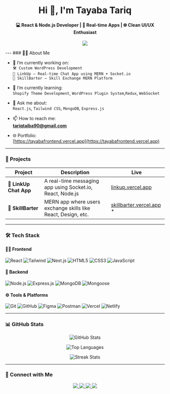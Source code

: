 <h1 align="center">Hi 👋, I'm Tayaba Tariq</h1>
<h4 align="center">💻 React & Node.js Developer | 💬 Real-time Apps | 🌐 Clean UI/UX Enthusiast</h4>


<p align="center">
  <img src="https://readme-typing-svg.herokuapp.com?font=Fira+Code&size=20&duration=3000&pause=1000&color=38BDF8&center=true&width=435&lines=React+%F0%9F%92%BB+Tailwind+Lover;Full+Stack+Web+Developer;Building+SkillBarter+%F0%9F%93%88;Working+on+LinkUp+Chat+App+%F0%9F%92%AC" />
</p>
---
### 👩‍💻 About Me

- 🔭 I’m currently working on:  
  `🛠 Custom WordPress Development`  
  `💬 LinkUp – Real-time Chat App using MERN + Socket.io`  
  `🤝 SkillBarter – Skill Exchange MERN Platform`

- 🌱 I’m currently learning:  
  `Shopify Theme Development`, `WordPress Plugin System`,`Redux`, `WebSocket`

- 💬 Ask me about:  
  `React.js`, `Tailwind CSS`, `MongoDB`, `Express.js`

- 📫 How to reach me:  
  **tariqtaiba90@gmail.com**

- 🌐 Portfolio:  
  [https://tayabafrontend.vercel.app](https://tayabafrontend.vercel.app)

---

### 🚀 Projects

| Project | Description | Live |
|--------|-------------|------|
| 💬 **LinkUp Chat App** | A real-time messaging app using Socket.io, React, Node.js | [linkup.vercel.app](https://linkup.vercel.app)  |
| 🔁 **SkillBarter** | MERN app where users exchange skills like React, Design, etc. | [skillbarter.vercel.app](https://skillbarter.vercel.app](https://skillbarter-beta.vercel.app/)) * |

---

### 🛠️ Tech Stack

#### 🧑‍🎨 Frontend
![React](https://img.shields.io/badge/-React-61DAFB?logo=react&logoColor=black&style=flat-square)
![Tailwind](https://img.shields.io/badge/-TailwindCSS-38BDF8?logo=tailwindcss&logoColor=white&style=flat-square)
![Next.js](https://img.shields.io/badge/-Next.js-000000?logo=nextdotjs&style=flat-square)
![HTML5](https://img.shields.io/badge/-HTML5-E34F26?logo=html5&logoColor=white&style=flat-square)
![CSS3](https://img.shields.io/badge/-CSS3-1572B6?logo=css3&logoColor=white&style=flat-square)
![JavaScript](https://img.shields.io/badge/-JavaScript-F7DF1E?logo=javascript&logoColor=black&style=flat-square)

#### 🔧 Backend
![Node.js](https://img.shields.io/badge/-Node.js-339933?logo=node.js&logoColor=white&style=flat-square)
![Express.js](https://img.shields.io/badge/-Express.js-000000?logo=express&logoColor=white&style=flat-square)
![MongoDB](https://img.shields.io/badge/-MongoDB-47A248?logo=mongodb&logoColor=white&style=flat-square)
![Mongoose](https://img.shields.io/badge/-Mongoose-800000?logo=mongoose&logoColor=white&style=flat-square)

#### ⚙️ Tools & Platforms
![Git](https://img.shields.io/badge/-Git-F05032?logo=git&logoColor=white&style=flat-square)
![GitHub](https://img.shields.io/badge/-GitHub-181717?logo=github&logoColor=white&style=flat-square)
![Figma](https://img.shields.io/badge/-Figma-F24E1E?logo=figma&logoColor=white&style=flat-square)
![Postman](https://img.shields.io/badge/-Postman-FF6C37?logo=postman&logoColor=white&style=flat-square)
![Vercel](https://img.shields.io/badge/-Vercel-000000?logo=vercel&logoColor=white&style=flat-square)
![Netlify](https://img.shields.io/badge/-Netlify-00C7B7?logo=netlify&logoColor=white&style=flat-square)

---

### 📊 GitHub Stats

<p align="center">
  <img src="https://github-readme-stats.vercel.app/api?username=tayabatariq&show_icons=true&theme=radical&border_radius=10&hide_border=true" alt="GitHub Stats" />
</p>

<p align="center">
  <img src="https://github-readme-stats.vercel.app/api/top-langs/?username=tayabatariq&layout=compact&theme=radical&border_radius=10&hide_border=true" alt="Top Languages" />
</p>

<p align="center">
  <img src="https://github-readme-streak-stats.herokuapp.com/?user=tayabatariq&theme=radical&border_radius=10&hide_border=true" alt="Streak Stats" />
</p>

---

### 📲 Connect with Me

<p align="center">
  <a href="https://linkedin.com/in/tayabatariq" target="_blank">
    <img src="https://img.shields.io/badge/-LinkedIn-0077B5?logo=linkedin&logoColor=white&style=for-the-badge" />
  </a>
  <a href="https://instagram.com/tayabatariq" target="_blank">
    <img src="https://img.shields.io/badge/-Instagram-E4405F?logo=instagram&logoColor=white&style=for-the-badge" />
  </a>
  <a href="https://fb.com/tayaba" target="_blank">
    <img src="https://img.shields.io/badge/-Facebook-1877F2?logo=facebook&logoColor=white&style=for-the-badge" />
  </a>
  <a href="https://www.youtube.com/@tayabadev" target="_blank">
    <img src="https://img.shields.io/badge/-YouTube-FF0000?logo=youtube&logoColor=white&style=for-the-badge" />
  </a>
</p>
